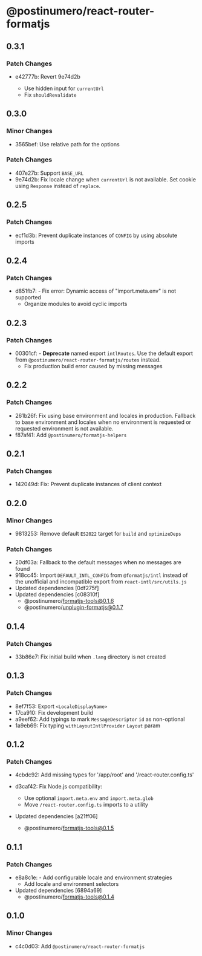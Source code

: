 # @postinumero/react-router-formatjs

## 0.3.1

### Patch Changes

- e42777b: Revert 9e74d2b

  - Use hidden input for `currentUrl`
  - Fix `shouldRevalidate`

## 0.3.0

### Minor Changes

- 3565bef: Use relative path for the options

### Patch Changes

- 407e27b: Support `BASE_URL`
- 9e74d2b: Fix locale change when `currentUrl` is not available. Set cookie using `Response` instead of `replace`.

## 0.2.5

### Patch Changes

- ecf1d3b: Prevent duplicate instances of `CONFIG` by using absolute imports

## 0.2.4

### Patch Changes

- d851fb7: - Fix error: Dynamic access of "import.meta.env" is not supported
  - Organize modules to avoid cyclic imports

## 0.2.3

### Patch Changes

- 00301cf: - **Deprecate** named export `intlRoutes`. Use the default export from `@postinumero/react-router-formatjs/routes` instead.
  - Fix production build error caused by missing messages

## 0.2.2

### Patch Changes

- 261b26f: Fix using base environment and locales in production. Fallback to base environment and locales when no environment is requested or requested environment is not available.
- f87af41: Add `@postinumero/formatjs-helpers`

## 0.2.1

### Patch Changes

- 142049d: Fix: Prevent duplicate instances of client context

## 0.2.0

### Minor Changes

- 9813253: Remove default `ES2022` target for `build` and `optimizeDeps`

### Patch Changes

- 20df03a: Fallback to the default messages when no messages are found
- 918cc45: Import `DEFAULT_INTL_CONFIG` from `@formatjs/intl` instead of the unofficial and incompatible export from `react-intl/src/utils.js`
- Updated dependencies [0df275f]
- Updated dependencies [c08310f]
  - @postinumero/formatjs-tools@0.1.6
  - @postinumero/unplugin-formatjs@0.1.7

## 0.1.4

### Patch Changes

- 33b86e7: Fix initial build when `.lang` directory is not created

## 0.1.3

### Patch Changes

- 8ef7f53: Export `<LocaleDisplayName>`
- 17ca910: Fix development build
- a9eef62: Add typings to mark `MessageDescriptor` `id` as non-optional
- 1a9eb69: Fix typing `withLayoutIntlProvider` `Layout` param

## 0.1.2

### Patch Changes

- 4cbdc92: Add missing types for '/app/root' and '/react-router.config.ts'
- d3caf42: Fix Node.js compatibility:

  - Use optional `import.meta.env` and `import.meta.glob`
  - Move `/react-router.config.ts` imports to a utility

- Updated dependencies [a21ff06]
  - @postinumero/formatjs-tools@0.1.5

## 0.1.1

### Patch Changes

- e8a8c1e: - Add configurable locale and environment strategies
  - Add locale and environment selectors
- Updated dependencies [6894a69]
  - @postinumero/formatjs-tools@0.1.4

## 0.1.0

### Minor Changes

- c4c0d03: Add `@postinumero/react-router-formatjs`
